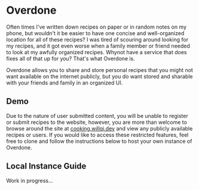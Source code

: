 # Overdone

Often times I've written down recipes on paper or in random notes on my phone, but wouldn't it be easier to have one concise and well-organized location for all of these recipes? I was tired of scouring around looking for my recipes, and it got even worse when a family member or friend needed to look at my awfully organized recipes. Whynot have a service that does fixes all of that up for you? That's what Overdone is.

Overdone allows you to share and store personal recipes that you might not want available on the internet publicly, but you do want stored and sharable with your friends and family in an organized UI.


## Demo

Due to the nature of user submitted content, you will be unable to register or submit recipes to the website, however, you are more than welcome to browse around the site at [cooking.willqi.dev](https://cooking.willqi.dev) and view any publicly available recipes or users. If you would like to access these restricted features, feel free to clone and follow the instructions below to host your own instance of Overdone.


## Local Instance Guide

Work in progress...

